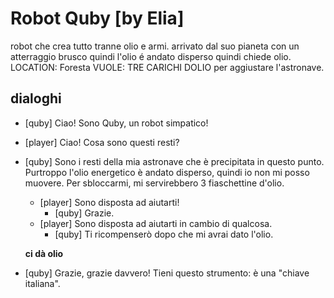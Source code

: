 # Robot Quby [by Elia]

robot che crea tutto tranne olio e armi. arrivato dal suo pianeta con un atterraggio brusco quindi l'olio é andato disperso quindi chiede olio.
LOCATION: Foresta
VUOLE: TRE CARICHI DOLIO per aggiustare l'astronave.

## dialoghi

-   [quby] Ciao! Sono Quby, un robot simpatico!
-   [player] Ciao! Cosa sono questi resti?
-   [quby] Sono i resti della mia astronave che è precipitata in questo punto. Purtroppo l'olio energetico è andato disperso, quindi io non mi posso muovere. Per sbloccarmi, mi servirebbero 3 fiaschettine d'olio.

    -   [player] Sono disposta ad aiutarti!
        -   [quby] Grazie.
    -   [player] Sono disposta ad aiutarti in cambio di qualcosa.
        -   [quby] Ti ricompenserò dopo che mi avrai dato l'olio.

    **ci dà olio**

-   [quby] Grazie, grazie davvero! Tieni questo strumento: è una "chiave italiana".
